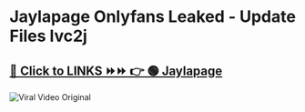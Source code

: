 
 # Jaylapage Onlyfans Leaked - Update Files lvc2j

## <h2><a href="https://clipsfans.com/Jaylapage&ref=git">🔗 Click to LINKS ⏩⏩ 👉 🟢 Jaylapage </a></h2>

<a href="https://clipsfans.com/Jaylapage&ref=git" rel="nofollow" data-target="animated-image.originalLink"><img src="https://i.ibb.co.com/xMMVF88/686577567.gif" alt="Viral Video Original" style="max-width: 100%; display: inline-block;" data-target="animated-image.originalImage"></a>

